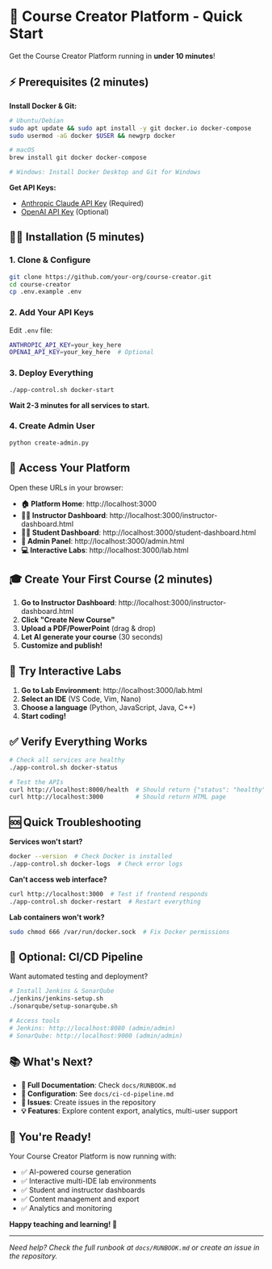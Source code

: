 # 🚀 Course Creator Platform - Quick Start

Get the Course Creator Platform running in **under 10 minutes**!

## ⚡ Prerequisites (2 minutes)

**Install Docker & Git:**
```bash
# Ubuntu/Debian
sudo apt update && sudo apt install -y git docker.io docker-compose
sudo usermod -aG docker $USER && newgrp docker

# macOS
brew install git docker docker-compose

# Windows: Install Docker Desktop and Git for Windows
```

**Get API Keys:**
- [Anthropic Claude API Key](https://console.anthropic.com/) (Required)
- [OpenAI API Key](https://platform.openai.com/) (Optional)

## 🏃‍♂️ Installation (5 minutes)

### 1. Clone & Configure
```bash
git clone https://github.com/your-org/course-creator.git
cd course-creator
cp .env.example .env
```

### 2. Add Your API Keys
Edit `.env` file:
```bash
ANTHROPIC_API_KEY=your_key_here
OPENAI_API_KEY=your_key_here  # Optional
```

### 3. Deploy Everything
```bash
./app-control.sh docker-start
```

**Wait 2-3 minutes for all services to start.**

### 4. Create Admin User
```bash
python create-admin.py
```

## 🎯 Access Your Platform

Open these URLs in your browser:

- **🏠 Platform Home**: http://localhost:3000
- **👨‍🏫 Instructor Dashboard**: http://localhost:3000/instructor-dashboard.html  
- **👨‍🎓 Student Dashboard**: http://localhost:3000/student-dashboard.html
- **🔧 Admin Panel**: http://localhost:3000/admin.html
- **💻 Interactive Labs**: http://localhost:3000/lab.html

## 🎓 Create Your First Course (2 minutes)

1. **Go to Instructor Dashboard**: http://localhost:3000/instructor-dashboard.html
2. **Click "Create New Course"**
3. **Upload a PDF/PowerPoint** (drag & drop)
4. **Let AI generate your course** (30 seconds)
5. **Customize and publish!**

## 🧪 Try Interactive Labs

1. **Go to Lab Environment**: http://localhost:3000/lab.html
2. **Select an IDE** (VS Code, Vim, Nano)
3. **Choose a language** (Python, JavaScript, Java, C++)
4. **Start coding!**

## ✅ Verify Everything Works

```bash
# Check all services are healthy
./app-control.sh docker-status

# Test the APIs
curl http://localhost:8000/health  # Should return {"status": "healthy"}
curl http://localhost:3000         # Should return HTML page
```

## 🆘 Quick Troubleshooting

**Services won't start?**
```bash
docker --version  # Check Docker is installed
./app-control.sh docker-logs  # Check error logs
```

**Can't access web interface?**
```bash
curl http://localhost:3000  # Test if frontend responds
./app-control.sh docker-restart  # Restart everything
```

**Lab containers won't work?**
```bash
sudo chmod 666 /var/run/docker.sock  # Fix Docker permissions
```

## 🔧 Optional: CI/CD Pipeline

Want automated testing and deployment?

```bash
# Install Jenkins & SonarQube
./jenkins/jenkins-setup.sh
./sonarqube/setup-sonarqube.sh

# Access tools
# Jenkins: http://localhost:8080 (admin/admin)
# SonarQube: http://localhost:9000 (admin/admin)
```

## 📚 What's Next?

- **📖 Full Documentation**: Check `docs/RUNBOOK.md`
- **🔧 Configuration**: See `docs/ci-cd-pipeline.md`
- **🐛 Issues**: Create issues in the repository
- **💡 Features**: Explore content export, analytics, multi-user support

## 🎉 You're Ready!

Your Course Creator Platform is now running with:
- ✅ AI-powered course generation
- ✅ Interactive multi-IDE lab environments  
- ✅ Student and instructor dashboards
- ✅ Content management and export
- ✅ Analytics and monitoring

**Happy teaching and learning! 🚀**

---

*Need help? Check the full runbook at `docs/RUNBOOK.md` or create an issue in the repository.*